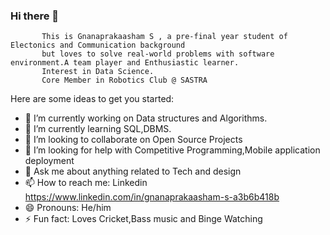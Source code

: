 ### Hi there 👋
           This is Gnanaprakaasham S , a pre-final year student of Electonics and Communication background
           but loves to solve real-world problems with software environment.A team player and Enthusiastic learner.
           Interest in Data Science.
           Core Member in Robotics Club @ SASTRA


Here are some ideas to get you started:

- 🔭 I’m currently working on Data structures and Algorithms.
- 🌱 I’m currently learning SQL,DBMS.
- 👯 I’m looking to collaborate on Open Source Projects
- 🤔 I’m looking for help with  Competitive Programming,Mobile application deployment 
- 💬 Ask me about anything related to Tech and design
- 📫 How to reach me: Linkedin https://www.linkedin.com/in/gnanaprakaasham-s-a3b6b418b
- 😄 Pronouns: He/him
- ⚡ Fun fact: Loves Cricket,Bass music and Binge Watching

